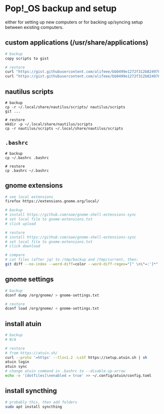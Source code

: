 # Pop!_OS backup and setup

either for setting up new computers or for backing up/syncing setup between existing computers.

## custom applications (/usr/share/applications)

```bash
# backup
copy scripts to gist

# restore
curl "https://gist.githubusercontent.com/alifeee/bb0499e1272f312b82497031d28e91f2/raw/59195448f2edb8ce8f02ef8ca5954af628c3a112/clone.sh" > ~/Desktop/clone.sh
curl "https://gist.githubusercontent.com/alifeee/bb0499e1272f312b82497031d28e91f2/raw/59195448f2edb8ce8f02ef8ca5954af628c3a112/clone.desktop" > /usr/share/applications/clone.desktop
```

## nautilus scripts

```
# backup
cp -r ~/.local/share/nautilus/scripts/ nautilus/scripts
git ...

# restore
mkdir -p ~/.local/share/nautilus/scripts
cp -r nautilus/scripts ~/.local/share/nautilus/scripts
```

## `.bashrc`

```
# backup
cp ~/.bashrc .bashrc

# restore
cp .bashrc ~/.bashrc
```

## gnome extensions

```bash
# see local extensions
firefox https://extensions.gnome.org/local/

# backup
# install https://github.com/oae/gnome-shell-extensions-sync
# set local file to gnome-extensions.txt
# click upload

# restore
# install https://github.com/oae/gnome-shell-extensions-sync
# set local file to gnome-extensions.txt
# click download

# compare
# cat files (after jq) to /tmp/backup and /tmp/current, then:
git diff --no-index --word-diff=color --word-diff-regex="[^ \n\"=:']*" /tmp/backup /tmp/current
```

## gnome settings

```bash
# backup
dconf dump /org/gnome/ > gnome-settings.txt

# restore
dconf load /org/gnome/ < gnome-settings.txt
```

## install atuin

```bash
# backup
# N/A

# restore
# from https://atuin.sh/
curl --proto '=https' --tlsv1.2 -LsSf https://setup.atuin.sh | sh
atuin login
atuin sync
# change atuin command in .bashrc to --disable-up-arrow
echo -e '[dotfiles]\nenabled = true' >> ~/.config/atuin/config.toml
```

## install syncthing

```bash
# probably this, then add folders
sudo apt install syncthing
```

